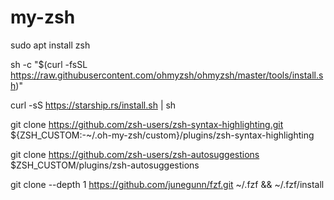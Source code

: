 # my-zsh

sudo apt install zsh

sh -c "$(curl -fsSL https://raw.githubusercontent.com/ohmyzsh/ohmyzsh/master/tools/install.sh)"

curl -sS https://starship.rs/install.sh | sh

git clone https://github.com/zsh-users/zsh-syntax-highlighting.git ${ZSH_CUSTOM:-~/.oh-my-zsh/custom}/plugins/zsh-syntax-highlighting

git clone https://github.com/zsh-users/zsh-autosuggestions $ZSH_CUSTOM/plugins/zsh-autosuggestions

git clone --depth 1 https://github.com/junegunn/fzf.git ~/.fzf && ~/.fzf/install

